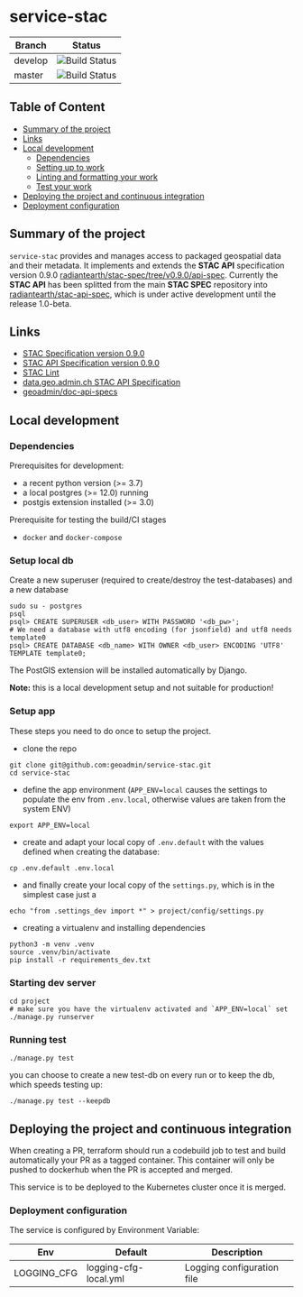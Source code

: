 # service-stac

| Branch | Status |
|--------|-----------|
| develop | ![Build Status](https://codebuild.eu-central-1.amazonaws.com/badges?uuid=eyJlbmNyeXB0ZWREYXRhIjoiZ1BGZFcwU0lITG8zTEo2UlBMRXlwRkNHMU13RUlrYVV4S1BBYWsyYk85T3Q1U3diT3dsNjJ6SlhFeHQvNG04eVBkKzlZWVY2Y1RRTzFvWFhFYzRhMGlNPSIsIml2UGFyYW1ldGVyU3BlYyI6IlA0SFZ5SDJDSEwzZE01QngiLCJtYXRlcmlhbFNldFNlcmlhbCI6MX0%3D&branch=develop) |
| master | ![Build Status](https://codebuild.eu-central-1.amazonaws.com/badges?uuid=eyJlbmNyeXB0ZWREYXRhIjoiZ1BGZFcwU0lITG8zTEo2UlBMRXlwRkNHMU13RUlrYVV4S1BBYWsyYk85T3Q1U3diT3dsNjJ6SlhFeHQvNG04eVBkKzlZWVY2Y1RRTzFvWFhFYzRhMGlNPSIsIml2UGFyYW1ldGVyU3BlYyI6IlA0SFZ5SDJDSEwzZE01QngiLCJtYXRlcmlhbFNldFNlcmlhbCI6MX0%3D&branch=master) |

## Table of Content

- [Summary of the project](#summary-of-the-project)
- [Links](#links)
- [Local development](#local-development)
  - [Dependencies](#dependencies)
  - [Setting up to work](#setting-up-to-work)
  - [Linting and formatting your work](#linting-and-formatting-your-work)
  - [Test your work](#test-your-work)
- [Deploying the project and continuous integration](#deploying-the-project-and-continuous-integration)
- [Deployment configuration](#deployment-configuration)

## Summary of the project

`service-stac` provides and manages access to packaged geospatial data and their metadata. It implements and extends the **STAC API** specification version 0.9.0 [radiantearth/stac-spec/tree/v0.9.0/api-spec](https://github.com/radiantearth/stac-spec/tree/v0.9.0/api-spec). Currently the **STAC API** has been splitted from the main **STAC SPEC** repository into [radiantearth/stac-api-spec](https://github.com/radiantearth/stac-api-spec), which is under active development until the release 1.0-beta.

## Links

- [STAC Specification version 0.9.0](https://github.com/radiantearth/stac-spec/tree/v0.9.0)
- [STAC API Specification version 0.9.0](https://stacspec.org/STAC-api.html)
- [STAC Lint](https://staclint.com/)
- [data.geo.admin.ch STAC API Specification](https://data.geo.admin.ch/api/stac/v0.9/api.html)
- [geoadmin/doc-api-specs](https://github.com/geoadmin/doc-api-specs/)

## Local development

### Dependencies

<!--The **Make** targets assume you have **bash**, **curl**, **tar**, **gopass**, **summon**, **gopass summon provider**, **docker** and **docker-compose** installed.-->
Prerequisites for development:
- a recent python version (>= 3.7)
- a local postgres (>= 12.0) running
- postgis extension installed (>= 3.0)

Prerequisite for testing the build/CI stages
- `docker` and `docker-compose`

### Setup local db
Create a new superuser (required to create/destroy the test-databases) and a new database
```
sudo su - postgres
psql
psql> CREATE SUPERUSER <db_user> WITH PASSWORD '<db_pw>';
# We need a database with utf8 encoding (for jsonfield) and utf8 needs template0
psql> CREATE DATABASE <db_name> WITH OWNER <db_user> ENCODING 'UTF8' TEMPLATE template0;
```

The PostGIS extension will be installed automatically by Django.

**Note:** this is a local development setup and not suitable for production!

### Setup app
These steps you need to do once to setup the project.
- clone the repo
```
git clone git@github.com:geoadmin/service-stac.git
cd service-stac
```
- define the app environment (`APP_ENV=local` causes the settings to populate the env from `.env.local`, otherwise values are taken from the system ENV)
```
export APP_ENV=local
```
- create and adapt your local copy of `.env.default` with the values defined when creating the database:
```
cp .env.default .env.local
```
- and finally create your local copy of the `settings.py`, which is in the simplest case just a 
```
echo "from .settings_dev import *" > project/config/settings.py
```
- creating a virtualenv and installing dependencies
```
python3 -m venv .venv
source .venv/bin/activate
pip install -r requirements_dev.txt
```

### Starting dev server
```
cd project
# make sure you have the virtualenv activated and `APP_ENV=local` set
./manage.py runserver
```

### Running test
```
./manage.py test
```
you can choose to create a new test-db on every run or to keep the db, which speeds testing up:
```
./manage.py test --keepdb
```
<!--
#### gopass summon provider

For the DB connnection, some makefile targets (`test`, `serve`, `gunicornserve`, ...) uses `summon -p gopass --up -e service-stac-$(ENV)` to gets the credentials as environment variables.

This __summon__ command requires to have a `secrets.yml` file located higher up in the project folder hierarchy (e.g in `${HOME}/secrets.yml` if the project has been cloned in `${HOME}` or in a subfloder). This `secrets.yml` file must have two sections as follow:

```yaml
service-stac-dev:
    DB_USER: !var path-to-the-db-user-variable
    DB_PW: !var path-to-the-db-user-password
    DB_HOST: !var path-to-the-db-host
```

### Setting up to work

First, you'll need to clone the repo

```bash
git clone git@github.com:geoadmin/service-stac.git
```

Then, you can run the `dev` target to ensure you have everything needed to develop, test and serve locally

```bash
make dev
```

That's it, you're ready to work.

For more help you can use

```bash
make help
```

### Linting and formatting your work

In order to have a consistent code style the code should be formatted using `yapf`. Also to avoid syntax errors and non
pythonic idioms code, the project uses the `pylint` linter. Both formatting and linter can be manually run using the
following command:

```bash
make format-lint
```

**Formatting and linting should be at best integrated inside the IDE, for this look at
[Integrate yapf and pylint into IDE](https://github.com/geoadmin/doc-guidelines/blob/master/PYTHON.md#yapf-and-pylint-ide-integration)**

### Test your work

Testing if what you developed work is made simple. You have four targets at your disposal. **test, serve, gunicornserve, dockerrun**

```bash
make test
```

This command run the integration and unit tests.

```bash
make serve
```

This will serve the application through Django Server without any wsgi in front.

```bash
make gunicornserve
```

This will serve the application with the Gunicorn layer in front of the application

```bash
make dockerrun
```

This will serve the application with the wsgi server, inside a container. To stop serving through container press `CTRL^C`.

To stop the container run,

```bash
make shutdown
```
-->
## Deploying the project and continuous integration

When creating a PR, terraform should run a codebuild job to test and build automatically your PR as a tagged container. This container will only be pushed to dockerhub when the PR is accepted and merged.

This service is to be deployed to the Kubernetes cluster once it is merged.

### Deployment configuration

The service is configured by Environment Variable:

| Env         | Default               | Description                            |
|-------------|-----------------------|----------------------------------------|
| LOGGING_CFG | logging-cfg-local.yml | Logging configuration file             |
